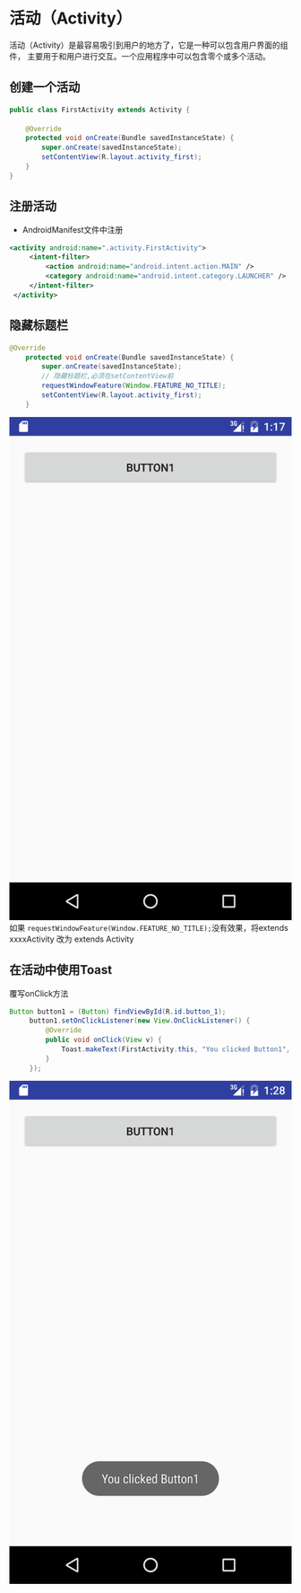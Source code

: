 # 活动（Activity）
活动（Activity）是最容易吸引到用户的地方了，它是一种可以包含用户界面的组件，
主要用于和用户进行交互。一个应用程序中可以包含零个或多个活动。

## 创建一个活动
```java
public class FirstActivity extends Activity {

    @Override
    protected void onCreate(Bundle savedInstanceState) {
        super.onCreate(savedInstanceState);
        setContentView(R.layout.activity_first);
    }
}
```
## 注册活动
- AndroidManifest文件中注册
```xml
<activity android:name=".activity.FirstActivity">
     <intent-filter>
         <action android:name="android.intent.action.MAIN" />
         <category android:name="android.intent.category.LAUNCHER" />
     </intent-filter>
 </activity>
```

## 隐藏标题栏
```java
@Override
    protected void onCreate(Bundle savedInstanceState) {
        super.onCreate(savedInstanceState);
        // 隐藏标题栏,必须在setContentView前
        requestWindowFeature(Window.FEATURE_NO_TITLE);
        setContentView(R.layout.activity_first);
    }
```
![pic](../资源&文档/images/hide-title.png)
如果 `requestWindowFeature(Window.FEATURE_NO_TITLE);`没有效果，将extends xxxxActivity 改为 extends Activity
## 在活动中使用Toast
覆写onClick方法
```java
Button button1 = (Button) findViewById(R.id.button_1);
     button1.setOnClickListener(new View.OnClickListener() {
         @Override
         public void onClick(View v) {
             Toast.makeText(FirstActivity.this, "You clicked Button1", Toast.LENGTH_SHORT).show();
         }
     });
```
![pic](../资源&文档/images/use-Toast.png)
